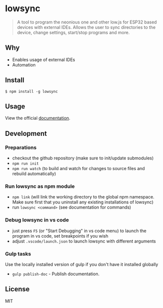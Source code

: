 # lowsync

>  A tool to program the neonious one and other low.js for ESP32 based devices with external IDEs. Allows the user to sync directories to the device, change settings, start/stop programs and more.

## Why

- Enables usage of external IDEs
- Automation

## Install

```
$ npm install -g lowsync
```

## Usage

View the official [documentation](https://www.lowjs.org/lowsync-doc/index.html).

## Development

### Preparations

- checkout the github repository (make sure to init/update submodules)
- `npm run init`
- `npm run watch` (to build and watch for changes to source files and rebuild automatically)

### Run lowsync as npm module

- `npm link` (will link the working directory to the global npm namespace. Make sure first that you uninstall any existing installations of lowsync)
- run `lowsync <command>` (see documentation for commands)

### Debug lowsync in vs code

- just press `F5` (or "Start Debugging" in vs code menu) to launch the program in vs code, set breakpoints if you wish
- adjust `.vscode/launch.json` to launch lowsync with different arguments

### Gulp tasks

Use the locally installed version of gulp if you don't have it installed globally

- `gulp publish-doc` - Publish documentation.

## License

MIT
